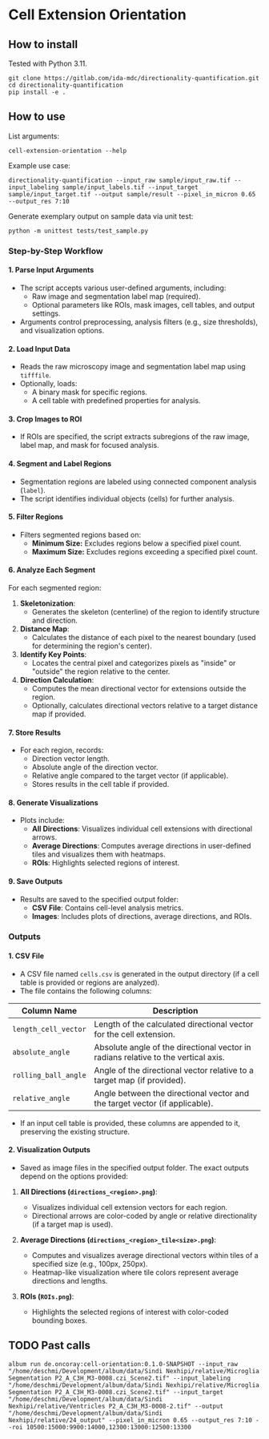 # Cell Extension Orientation

## How to install
Tested with Python 3.11.
```
git clone https://gitlab.com/ida-mdc/directionality-quantification.git
cd directionality-quantification
pip install -e .
```

## How to use

List arguments:

```
cell-extension-orientation --help
```

Example use case:

```
directionality-quantification --input_raw sample/input_raw.tif --input_labeling sample/input_labels.tif --input_target 
sample/input_target.tif --output sample/result --pixel_in_micron 0.65 --output_res 7:10
```

Generate exemplary output on sample data via unit test:

```
python -m unittest tests/test_sample.py
```


### **Step-by-Step Workflow**

#### **1. Parse Input Arguments**
- The script accepts various user-defined arguments, including:
  - Raw image and segmentation label map (required).
  - Optional parameters like ROIs, mask images, cell tables, and output settings.
- Arguments control preprocessing, analysis filters (e.g., size thresholds), and visualization options.

#### **2. Load Input Data**
- Reads the raw microscopy image and segmentation label map using `tifffile`.
- Optionally, loads:
  - A binary mask for specific regions.
  - A cell table with predefined properties for analysis.

#### **3. Crop Images to ROI**
- If ROIs are specified, the script extracts subregions of the raw image, label map, and mask for focused analysis.

#### **4. Segment and Label Regions**
- Segmentation regions are labeled using connected component analysis (`label`).
- The script identifies individual objects (cells) for further analysis.

#### **5. Filter Regions**
- Filters segmented regions based on:
  - **Minimum Size:** Excludes regions below a specified pixel count.
  - **Maximum Size:** Excludes regions exceeding a specified pixel count.

#### **6. Analyze Each Segment**
For each segmented region:
1. **Skeletonization**:
   - Generates the skeleton (centerline) of the region to identify structure and direction.
2. **Distance Map**:
   - Calculates the distance of each pixel to the nearest boundary (used for determining the region's center).
3. **Identify Key Points**:
   - Locates the central pixel and categorizes pixels as "inside" or "outside" the region relative to the center.
4. **Direction Calculation**:
   - Computes the mean directional vector for extensions outside the region.
   - Optionally, calculates directional vectors relative to a target distance map if provided.

#### **7. Store Results**
- For each region, records:
  - Direction vector length.
  - Absolute angle of the direction vector.
  - Relative angle compared to the target vector (if applicable).
  - Stores results in the cell table if provided.

#### **8. Generate Visualizations**
- Plots include:
  - **All Directions**: Visualizes individual cell extensions with directional arrows.
  - **Average Directions**: Computes average directions in user-defined tiles and visualizes them with heatmaps.
  - **ROIs**: Highlights selected regions of interest.

#### **9. Save Outputs**
- Results are saved to the specified output folder:
  - **CSV File**: Contains cell-level analysis metrics.
  - **Images**: Includes plots of directions, average directions, and ROIs.


### **Outputs**

#### **1. CSV File**
- A CSV file named `cells.csv` is generated in the output directory (if a cell table is provided or regions are analyzed). 
- The file contains the following columns:

| **Column Name**           | **Description**                                                                                                   |
|---------------------------|-------------------------------------------------------------------------------------------------------------------|
| `length_cell_vector`      | Length of the calculated directional vector for the cell extension.                                               |
| `absolute_angle`          | Absolute angle of the directional vector in radians relative to the vertical axis.                               |
| `rolling_ball_angle`      | Angle of the directional vector relative to a target map (if provided).                                           |
| `relative_angle`          | Angle between the directional vector and the target vector (if applicable).                                       |

- If an input cell table is provided, these columns are appended to it, preserving the existing structure.

#### **2. Visualization Outputs**
- Saved as image files in the specified output folder. The exact outputs depend on the options provided:

1. **All Directions (`directions_<region>.png`)**:
   - Visualizes individual cell extension vectors for each region.
   - Directional arrows are color-coded by angle or relative directionality (if a target map is used).

2. **Average Directions (`directions_<region>_tile<size>.png`)**:
   - Computes and visualizes average directional vectors within tiles of a specified size (e.g., 100px, 250px).
   - Heatmap-like visualization where tile colors represent average directions and lengths.

3. **ROIs (`ROIs.png`)**:
   - Highlights the selected regions of interest with color-coded bounding boxes.



## TODO Past calls

```
album run de.oncoray:cell-orientation:0.1.0-SNAPSHOT --input_raw "/home/deschmi/Development/album/data/Sindi Nexhipi/relative/Microglia Segmentation P2_A_C3H_M3-0008.czi_Scene2.tif" --input_labeling "/home/deschmi/Development/album/data/Sindi Nexhipi/relative/Microglia Segmentation P2_A_C3H_M3-0008.czi_Scene2.tif" --input_target "/home/deschmi/Development/album/data/Sindi Nexhipi/relative/Ventricles P2_A_C3H_M3-0008-2.tif" --output "/home/deschmi/Development/album/data/Sindi Nexhipi/relative/24_output" --pixel_in_micron 0.65 --output_res 7:10 --roi 10500:15000:9900:14000,12300:13000:12500:13300
```